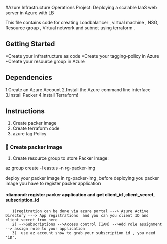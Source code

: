 #Azure Infrastructure Operations Project: Deploying a scalable IaaS web server in Azure with LB 

This file contains code for creating Loadbalancer , virtual machine , NSG, Resource group , Virtual network and subnet using terraform .

## Getting Started

*Create your infrastructure as code
*Create your tagging-policy in Azure
*Create your resource group in Azure

## Dependencies

1.Create an Azure Account
2.Install the Azure command line interface
3.Install Packer
4.Install Terraform!

## Instructions

1. Create packer image 
2. Create terraform code 
3. azure tag Policy 

### :pushpin: Create packer image

1) Create resource group to store Packer Image:

az group create -l eastus -n rg-packer-img

deploy your packer image in  rg-packer-img  ,before deploying you packer image you  have to register  packer application  

#### :diamond: register  packer application and get client_id ,client_secret, subscription_id
       1)regitration can be done via azure portal ---> Azure Active Directory ---> App registrations  and you can you client ID and client_secret from here
       2) -->Subscriptions -->Access control (IAM) -->Add role assignment --> assign role to your application 
       3)  use az account show to grab your subscription id , you need 'iD'.
